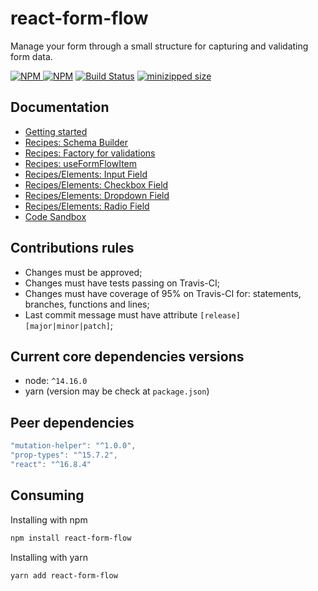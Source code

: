 # react-form-flow

Manage your form through a small structure for capturing and validating form data.

[![NPM](https://img.shields.io/npm/v/react-form-flow.svg?style=flat-square) ![NPM](https://img.shields.io/npm/dm/react-form-flow.svg?style=flat-square)](https://www.npmjs.com/package/react-form-flow)
[![Build Status](https://github.com/daniloster/react-form-flow/actions/workflows/nodejs.yml/badge.svg)](https://github.com/daniloster/react-form-flow/actions/workflows/nodejs.yml)
[![minizipped size](https://flat.badgen.net/bundlephobia/minzip/react-form-flow)](https://bundlephobia.com/result?p=react-form-flow@latest)

## Documentation

- [Getting started](https://codeinbox.me/react-form-flow/?path=/docs/docs-getting-started--page)
- [Recipes: Schema Builder](https://codeinbox.me/react-form-flow/?path=/docs/docs-recipes-schema-builder--schema-builder)
- [Recipes: Factory for validations](https://codeinbox.me/react-form-flow/?path=/docs/docs-recipes-validations--page)
- [Recipes: useFormFlowItem](https://codeinbox.me/react-form-flow/?path=/docs/docs-recipes-useformflowitem--page)
- [Recipes/Elements: Input Field](https://codeinbox.me/react-form-flow/?path=/docs/docs-recipes-input--page)
- [Recipes/Elements: Checkbox Field](https://codeinbox.me/react-form-flow/?path=/docs/docs-recipes-checkbox--page)
- [Recipes/Elements: Dropdown Field](https://codeinbox.me/react-form-flow/?path=/docs/docs-recipes-dropdown--page)
- [Recipes/Elements: Radio Field](https://codeinbox.me/react-form-flow/?path=/docs/docs-recipes-radio--page)
- [Code Sandbox](https://codesandbox.io/s/pensive-paper-sgykr)

## Contributions rules

- Changes must be approved;
- Changes must have tests passing on Travis-CI;
- Changes must have coverage of 95% on Travis-CI for: statements, branches, functions and lines;
- Last commit message must have attribute `[release] [major|minor|patch]`;

## Current core dependencies versions

- node: `^14.16.0`
- yarn (version may be check at `package.json`)

## Peer dependencies

```js static
"mutation-helper": "^1.0.0",
"prop-types": "^15.7.2",
"react": "^16.8.4"
```

## Consuming

Installing with npm

```bash
npm install react-form-flow
```

Installing with yarn

```bash
yarn add react-form-flow
```
